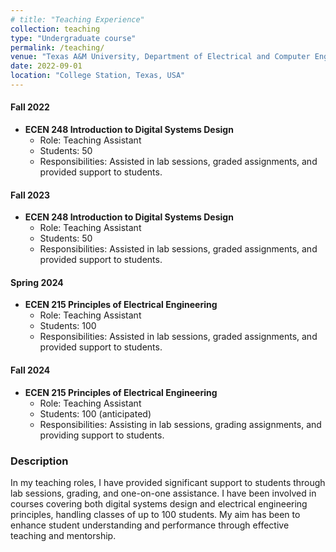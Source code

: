 ```yaml
---
# title: "Teaching Experience"
collection: teaching
type: "Undergraduate course"
permalink: /teaching/
venue: "Texas A&M University, Department of Electrical and Computer Engineering"
date: 2022-09-01
location: "College Station, Texas, USA"
---
```



#### Fall 2022
- **ECEN 248 Introduction to Digital Systems Design**
  - Role: Teaching Assistant
  - Students: 50
  - Responsibilities: Assisted in lab sessions, graded assignments, and provided support to students.

#### Fall 2023
- **ECEN 248 Introduction to Digital Systems Design**
  - Role: Teaching Assistant
  - Students: 50
  - Responsibilities: Assisted in lab sessions, graded assignments, and provided support to students.

#### Spring 2024
- **ECEN 215 Principles of Electrical Engineering**
  - Role: Teaching Assistant
  - Students: 100
  - Responsibilities: Assisted in lab sessions, graded assignments, and provided support to students.

#### Fall 2024
- **ECEN 215 Principles of Electrical Engineering**
  - Role: Teaching Assistant
  - Students: 100 (anticipated)
  - Responsibilities: Assisting in lab sessions, grading assignments, and providing support to students.

### Description

In my teaching roles, I have provided significant support to students through lab sessions, grading, and one-on-one assistance. I have been involved in courses covering both digital systems design and electrical engineering principles, handling classes of up to 100 students. My aim has been to enhance student understanding and performance through effective teaching and mentorship.
